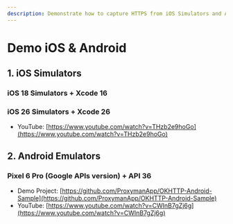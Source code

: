 ```yaml
---
description: Demonstrate how to capture HTTPS from iOS Simulators and Android Emulators
---
```


# Demo iOS & Android

## 1. iOS Simulators

### iOS 18 Simulators + Xcode 16

### iOS 26 Simulators + Xcode 26

* YouTube: [https://www.youtube.com/watch?v=THzb2e9hoGo](https://www.youtube.com/watch?v=THzb2e9hoGo)

## 2. Android Emulators

### Pixel 6 Pro (Google APIs version) + API 36&#x20;

* Demo Project: [https://github.com/ProxymanApp/OKHTTP-Android-Sample](https://github.com/ProxymanApp/OKHTTP-Android-Sample)
* YouTube: [https://www.youtube.com/watch?v=CWInB7gZj6g](https://www.youtube.com/watch?v=CWInB7gZj6g)

